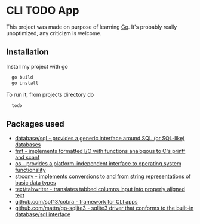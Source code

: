 
# CLI TODO App

This project was made on purpose of learning [Go](https://go.dev/). It's probably really unoptimized, any criticizm is welcome.


## Installation

Install my project with go

```bash
  go build
  go install
```

To run it, from projects directory do

```bash
  todo
```
## Packages used
 -  [database/sql - provides a generic interface around SQL (or SQL-like) databases](https://pkg.go.dev/database/sql)
 -	[fmt                    - implements formatted I/O with functions analogous to C's printf and scanf](https://pkg.go.dev/fmt)
 -	[os                     - provides a platform-independent interface to operating system functionality](https://pkg.go.dev/os)
 -	[strconv                - implements conversions to and from string representations of basic data types](https://pkg.go.dev/strconv)
 -	[text/tabwriter         - translates tabbed columns input into properly aligned text](https://pkg.go.dev/text/tabwriter)
 -	[github.com/spf13/cobra - framework for CLI apps](https://cobra.dev/)
 -  [github.com/mattn/go-sqlite3 - sqlite3 driver that conforms to the built-in database/sql interface](https://github.com/mattn/go-sqlite3)
